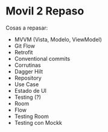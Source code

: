 # Movil 2 Repaso

Cosas a repasar:

- MVVM (Vista, Modelo, ViewModel)
- Git Flow
- Retrofit
- Conventional commits
- Corrutinas
- Dagger Hilt
- Repository
- Use Case
- Estado de UI
- Testing (?)
- Room
- Flow
- Testing Room
- Testing con Mockk
